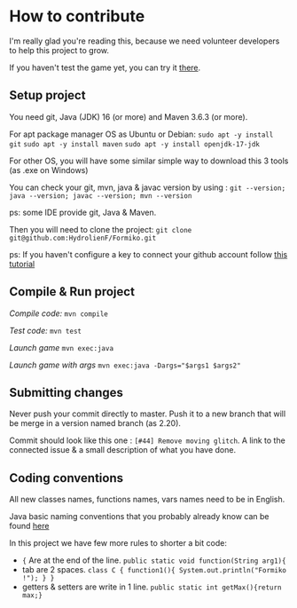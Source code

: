 # How to contribute


I'm really glad you're reading this, because we need volunteer developers to help this project to grow.

If you haven't test the game yet, you can try it [there](https://formiko.fr/download.html).

## Setup project

You need git, Java (JDK) 16 (or more) and Maven 3.6.3 (or more).

For apt package manager OS as Ubuntu or Debian:
`sudo apt -y install git`
`sudo apt -y install maven`
`sudo apt -y install openjdk-17-jdk`

For other OS, you will have some similar simple way to download this 3 tools (as .exe on Windows)

You can check your git, mvn, java & javac version by using :
`git --version; java --version; javac --version; mvn --version`

ps: some IDE provide git, Java & Maven.

Then you will need to clone the project:
`git clone git@github.com:HydrolienF/Formiko.git`

ps: If you haven't configure a key to connect your github account follow [this tutorial](https://docs.github.com/en/authentication/connecting-to-github-with-ssh)

## Compile & Run project

*Compile code:*
`mvn compile`

*Test code:*
`mvn test`

*Launch game*
`mvn exec:java`

*Launch game with args*
`mvn exec:java -Dargs="$args1 $args2"`

## Submitting changes

Never push your commit directly to master. Push it to a new branch that will be merge in a version named branch (as 2.20).

Commit should look like this one : `[#44] Remove moving glitch`. A link to the connected issue & a small description of what you have done.

## Coding conventions

All new classes names, functions names, vars names need to be in English.

Java basic naming conventions that you probably already know can be found [here](https://www.oracle.com/java/technologies/javase/codeconventions-namingconventions.html)

In this project we have few more rules to shorter a bit code:
  * `{` Are at the end of the line. `public static void function(String arg1){`
  * tab are 2 spaces. `class C {
      function1(){
        System.out.println("Formiko !");
      }
    }`
  * getters & setters are write in 1 line. `public static int getMax(){return max;}`
